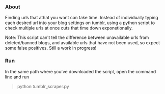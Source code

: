 ### About
Finding urls that athat you want can take time. Instead of individually typing each desired url into your blog settings on tumblr, using a python script to check multiple urls at once cuts that time down exponetionally.

Note: This script can't tell the difference between unavailable urls from deleted/banned blogs, and available urls that have not been used, so expect some false positives. Still a work in progress!
### Run
In the same path where you've downloaded the script, open the command line and run 

> python tumblr_scraper.py
